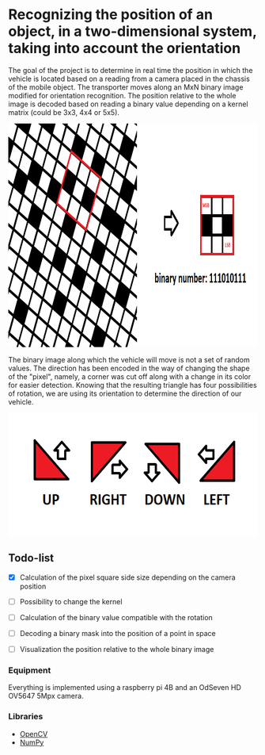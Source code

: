 # Recognizing the position of an object, in a two-dimensional system, taking into account the orientation

The goal of the project is to determine in real time the position in which the vehicle is located based on a reading from a camera placed in the chassis of the mobile object. The transporter moves along an MxN binary image modified for orientation recognition. The position relative to the whole image is decoded based on reading a binary value depending on a kernel matrix (could be 3x3, 4x4 or 5x5).


<p align="center">
  <img width="908" height="451" src="./readme_files/table.png">
</p>

The binary image along which the vehicle will move is not a set of random values. The direction has been encoded in the way of changing the shape of the "pixel", namely, a corner was cut off along with a change in its color for easier detection. Knowing that the resulting triangle has four possibilities of rotation, we are using its orientation to determine the direction of our vehicle.

<p align="center">
  <img width="580" height="248" src="./readme_files/orientation_triangle.png">
</p>


## Todo-list
- [x] Calculation of the pixel square side size depending on the camera position
- [ ] Possibility to change the kernel
- [ ] Calculation of the binary value compatible with the rotation
- [ ] Decoding a binary mask into the position of a point in space
- [ ] Visualization the position relative to the whole binary image


### Equipment
Everything is implemented using a raspberry pi 4B and an OdSeven HD OV5647 5Mpx camera.


### Libraries
- [OpenCV](https://docs.opencv.org/master/)
- [NumPy](https://numpy.org/)



